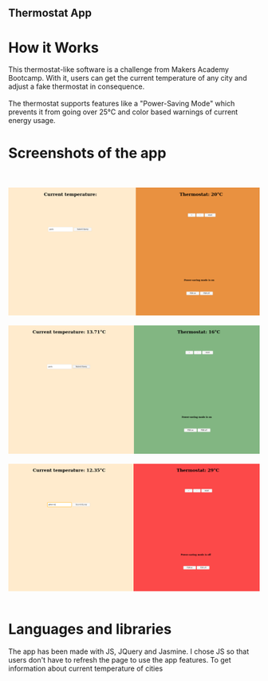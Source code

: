 ## Thermostat App

# How it Works
This thermostat-like software is a challenge from Makers Academy Bootcamp. With it, users can get the current temperature of any city and adjust a fake thermostat in consequence. <br><br>
The thermostat supports features like a "Power-Saving Mode" which prevents it from going over 25°C and color based warnings of current energy usage.

# Screenshots of the app
<br><br>
<img src='./images/screenshot_app1.png' alt='demo thermapp'/>
<br><br>
<img src='./images/screenshot_app2.png' alt='demo thermapp'/>
<br><br>
<img src='./images/screenshot_app3.png' alt='demo thermapp'/>
<br><br>

# Languages and libraries
The app has been made with JS, JQuery and Jasmine. I chose JS so that users don't have to refresh the page to use the app features.
To get information about current temperature of cities